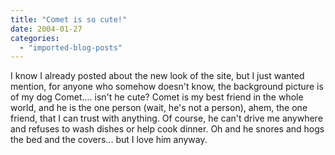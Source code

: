 ```yaml
---
title: "Comet is so cute!"
date: 2004-01-27
categories: 
  - "imported-blog-posts"
---
```


I know I already posted about the new look of the site, but I just wanted mention, for anyone who somehow doesn't know, the background picture is of my dog Comet.... isn't he cute? Comet is my best friend in the whole world, and he is the one person (wait, he's not a person), ahem, the one friend, that I can trust with anything. Of course, he can't drive me anywhere and refuses to wash dishes or help cook dinner. Oh and he snores and hogs the bed and the covers... but I love him anyway.
